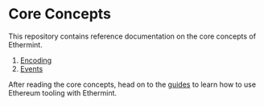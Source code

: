 <!--
order: false
parent:
  order: 3
-->

# Core Concepts

This repository contains reference documentation on the core concepts of Ethermint.

1. [Encoding](./encoding.md)
2. [Events](./events.md)

After reading the core concepts, head on to the [guides](../guides/README.md) to learn how to use Ethereum tooling with Ethermint.

